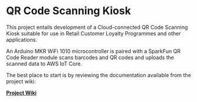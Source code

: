 # QR Code Scanning Kiosk

This project entails development of a Cloud-connected QR Code Scanning Kiosk suitable for use in Retail Customer Loyalty Programmes and other applications. 

An Arduino MKR WiFi 1010 microcontroller is paired with a SparkFun QR Code Reader module scans barcodes and QR codes and uploads the scanned data to AWS IoT Core.

The best place to start is by reviewing the documentation available from the project wiki:

**[Project Wiki](https://github.com/bizkiwi/qr-code-scanning-kiosk/wiki)**
